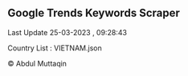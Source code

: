 

## Google Trends Keywords Scraper 
 
Last Update 25-03-2023 , 09:28:43

Country List :
VIETNAM.json



© Abdul Muttaqin 
